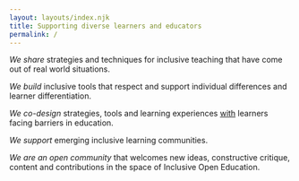 ```yaml
---
layout: layouts/index.njk
title: Supporting diverse learners and educators
permalink: /
---
```



*We share* strategies and techniques for inclusive teaching that have come out of real world situations.

*We build* inclusive tools that respect and support individual differences and learner differentiation.

*We co-design* strategies, tools and learning experiences <ins>with</ins> learners facing barriers in education.

*We support* emerging inclusive learning communities.

*We are an open community* that welcomes new ideas, constructive critique, content and contributions in the space of
Inclusive Open Education.
